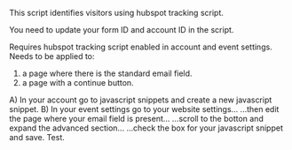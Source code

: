 This script identifies visitors using hubspot tracking script.

You need to update your form ID and account ID in the script.

Requires hubspot tracking script enabled in account and event settings.
Needs to be applied to:
1) a page where there is the standard email field.
2) a page with a continue button.

A) In your account go to javascript snippets and create a new javascript snippet.
B) In your event settings go to your website settings...
...then edit the page where your email field is present...
...scroll to the botton and expand the advanced section...
...check the box for your javascript snippet and save.
Test.

